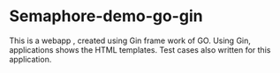 # Semaphore-demo-go-gin

This is a webapp , created using Gin frame work of GO. Using Gin, applications shows the HTML templates.
Test cases also written for this application.

